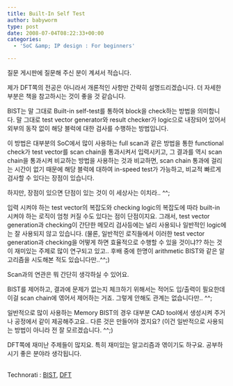```yaml
---
title: Built-In Self Test
author: babyworm
type: post
date: 2008-07-04T08:22:33+00:00
categories:
  - 'SoC &amp; IP design : For beginners'

---
```

질문 게시판에 질문해 주신 분이 계셔서 적습니다.

제가 DFT쪽의 전공은 아니라서 개론적인 사항만 간략히 설명드리겠습니다. 더 자세한 부분은 책을 참고하시는 것이 좋을 것 같습니다.

BIST는 말 그대로 Built-in self-test를 통하여 block을 check하는 방법을 의미합니다. 말 그대로 test vector generator와 result checker가 logic으로 내장되어 있어서 외부의 동작 없이 해당 블럭에 대한 검사를 수행하는 방법입니다.

이 방법은 대부분의 SoC에서 많이 사용하는 full scan과 같은 방법을 통한 functional check가 test vector를 scan chain을 통과시켜서 입력시키고, 그 결과를 역시 scan chain을 통과시켜 비교하는 방법을 사용하는 것과 비교하면, scan chain 통과에 걸리는 시간이 없기 때문에 해당 블럭에 대하여 in-speed test가 가능하고, 비교적 빠르게 검사할 수 있다는 장점이 있습니다.

하지만, 장점이 있으면 단점이 있는 것이 이 세상사는 이치라.. ^^;

입력 시켜야 하는 test vector의 복잡도와 checking logic의 복잡도에 따라 built-in 시켜야 하는 로직이 엄청 커질 수도 있다는 점이 단점이지요. 그래서, test vector generation과 checking이 간단한 메모리 검사등에는 널리 사용되나 일반적인 logic에는 잘 사용되지 않고 있습니다. (물론, 일반적인 로직들에서 이러한 test vector generation과 checking을 어떻게 하면 효율적으로 수행할 수 있을 것이냐?? 하는 것이 재미있는 주제로 많이 연구되고 있고.. 후배 중에 한명이 arithmetic BIST와 같은 알고리즘을 시도해본 적도 있습니다만..^^;)

Scan과의 연관은 뭐 간단히 생각하실 수 있어요.

BIST를 제어하고, 결과에 문제가 없는지 체크하기 위해서는 적어도 입/출력이 필요한데 이걸 scan chain에 엮어서 제어하는 거죠. 그렇게 안해도 관계는 없습니다만.. ^^;

일반적으로 많이 사용하는 Memory BIST의 경우 대부분 CAD tool에서 생성시켜 주거나 공정에서 같이 제공해주고요.. 다른 것은 만들어야 겠지요? (이건 일반적으로 사용되는 방법이 아니라 전 잘 모르겠습니다. ^^;)

DFT쪽에 재미난 주제들이 많지요. 특히 재미있는 알고리즘과 엮이기도 하구요. 공부하시기 좋은 분야라 생각됩니다.

<p class="zoundry_bw_tags">
  <!-- Tag links generated by Zoundry Blog Writer. Do not manually edit. http://www.zoundry.com -->
  
  <br /> <span class="ztags"><span class="ztagspace">Technorati</span> : <a href="http://technorati.com/tag/BIST" class="ztag" rel="tag">BIST</a>, <a href="http://technorati.com/tag/DFT" class="ztag" rel="tag">DFT</a></span>
</p>